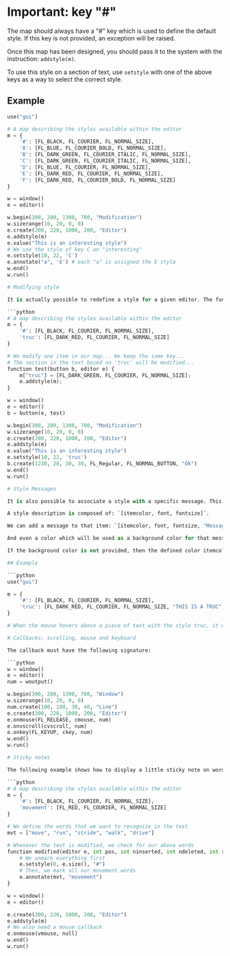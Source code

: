 # Important: key "#"

The map should always have a "#" key which is used to define the default style. If this key is not provided, an exception will be raised.

Once this map has been designed, you should pass it to the system with the instruction: `addstyle(m)`.

To use this style on a section of text, use `setstyle` with one of the above keys as a way to select the correct style.

## Example

```python
use("gui")

# A map describing the styles available within the editor
m = {
    '#': [FL_BLACK, FL_COURIER, FL_NORMAL_SIZE],
    'A': [FL_BLUE, FL_COURIER_BOLD, FL_NORMAL_SIZE],
    'B': [FL_DARK_GREEN, FL_COURIER_ITALIC, FL_NORMAL_SIZE],
    'C': [FL_DARK_GREEN, FL_COURIER_ITALIC, FL_NORMAL_SIZE],
    'D': [FL_BLUE, FL_COURIER, FL_NORMAL_SIZE],
    'E': [FL_DARK_RED, FL_COURIER, FL_NORMAL_SIZE],
    'F': [FL_DARK_RED, FL_COURIER_BOLD, FL_NORMAL_SIZE]
}

w = window()
e = editor()

w.begin(300, 200, 1300, 700, "Modification")
w.sizerange(10, 20, 0, 0)
e.create(200, 220, 1000, 200, "Editor")
e.addstyle(m)
e.value("This is an interesting style")
# We use the style of key C on "interesting"
e.setstyle(10, 22, 'C')
e.annotate("a", 'E') # each "a" is assigned the E style
w.end()
w.run()

# Modifying style

It is actually possible to redefine a style for a given editor. The function `addstyle` must be called again.

```python
# A map describing the styles available within the editor
m = {
    '#': [FL_BLACK, FL_COURIER, FL_NORMAL_SIZE],
    'truc': [FL_DARK_RED, FL_COURIER, FL_NORMAL_SIZE]
}

# We modify one item in our map... We keep the same key...
# The section in the text based on 'truc' will be modified...
function test(button b, editor e) {
    m["truc"] = [FL_DARK_GREEN, FL_COURIER, FL_NORMAL_SIZE];
    e.addstyle(m);
}

w = window()
e = editor()
b = button(e, test)

w.begin(300, 200, 1300, 700, "Modification")
w.sizerange(10, 20, 0, 0)
e.create(200, 220, 1000, 200, "Editor")
e.addstyle(m)
e.value("This is an interesting style")
e.setstyle(10, 22, 'truc')
b.create(1230, 20, 30, 30, FL_Regular, FL_NORMAL_BUTTON, "Ok")
w.end()
w.run()

# Style Messages

It is also possible to associate a style with a specific message. This message will be displayed when the mouse hovers above an element having that style. The only modification necessary is to add one or two more elements to each item from the style description.

A style description is composed of: `[itemcolor, font, fontsize]`.

We can add a message to that item: `[itemcolor, font, fontsize, "Message"]`.

And even a color which will be used as a background color for that message: `[itemcolor, font, fontsize, "Message", backgroundcolor]`.

If the background color is not provided, then the defined color itemcolor from the style will be used.

## Example

```python
use("gui")

m = {
    '#': [FL_BLACK, FL_COURIER, FL_NORMAL_SIZE],
    'truc': [FL_DARK_RED, FL_COURIER, FL_NORMAL_SIZE, "THIS IS A TRUC", FL_YELLOW]
}

# When the mouse hovers above a piece of text with the style truc, it will display a yellow box with the message: THIS IS A TRUC.

# Callbacks: scrolling, mouse and keyboard

The callback must have the following signature:

```python
w = window()
e = editor()
num = woutput()

w.begin(300, 200, 1300, 700, "Window")
w.sizerange(10, 20, 0, 0)
num.create(100, 100, 30, 40, "Line")
e.create(200, 220, 1000, 200, "Editor")
e.onmouse(FL_RELEASE, cmouse, num)
e.onvscroll(cvscroll, num)
e.onkey(FL_KEYUP, ckey, num)
w.end()
w.run()

# Sticky notes

The following example shows how to display a little sticky note on words with a specific style in your editor.

```python
# A map describing the styles available within the editor
m = {
    '#': [FL_BLACK, FL_COURIER, FL_NORMAL_SIZE],
    'movement': [FL_RED, FL_COURIER, FL_NORMAL_SIZE]
}

# We define the words that we want to recognize in the text
mvt = ["move", "run", "stride", "walk", "drive"]

# Whenever the text is modified, we check for our above words
function modified(editor e, int pos, int ninserted, int ndeleted, int restyled, string del, self obj) {
    # We unmark everything first
    e.setstyle(0, e.size(), "#")
    # Then, we mark all our movement words
    e.annotate(mvt, "movement")
}

w = window()
e = editor()

e.create(200, 220, 1000, 200, "Editor")
e.addstyle(m)
# We also need a mouse callback
e.onmouse(vmouse, null)
w.end()
w.run()
